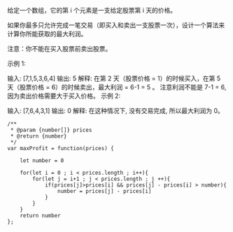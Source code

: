
给定一个数组，它的第 i 个元素是一支给定股票第 i 天的价格。

如果你最多只允许完成一笔交易（即买入和卖出一支股票一次），设计一个算法来计算你所能获取的最大利润。

注意：你不能在买入股票前卖出股票。

 

示例 1:

输入: [7,1,5,3,6,4]
输出: 5
解释: 在第 2 天（股票价格 = 1）的时候买入，在第 5 天（股票价格 = 6）的时候卖出，最大利润 = 6-1 = 5 。
     注意利润不能是 7-1 = 6, 因为卖出价格需要大于买入价格。
示例 2:

输入: [7,6,4,3,1]
输出: 0
解释: 在这种情况下, 没有交易完成, 所以最大利润为 0。


```
/**
 * @param {number[]} prices
 * @return {number}
 */
var maxProfit = function(prices) {

    let number = 0

    for(let i = 0 ; i < prices.length ; i++){
        for(let j = i+1 ; j < prices.length ; j ++){
            if(prices[j]>prices[i] && prices[j] - prices[i] > number){
                number = prices[j] - prices[i]
            }
        }
    }
    return number
};
```